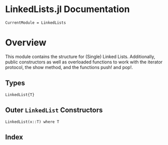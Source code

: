 # LinkedLists.jl Documentation

```@meta
CurrentModule = LinkedLists
```
# Overview
This module contains the structure for (Single) Linked Lists.
Additionally, public constructors as well as overloaded functions
to work with the iterator protocol, the show method, 
and the functions push! and pop!.

## Types

```@docs
LinkedList{T} 
```

## Outer `LinkedList` Constructors

```@docs
LinkedList(x::T) where T
```

## Index
```@index
```

